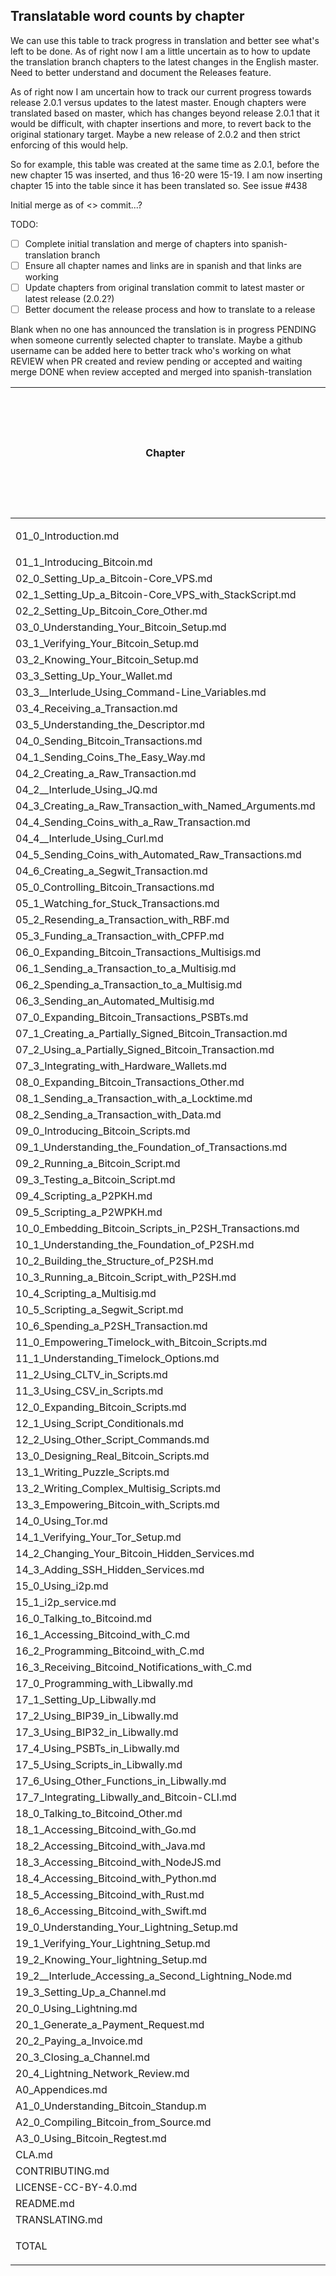 ## Translatable word counts by chapter

We can use this table to track progress in translation and better see what's left to be done. As of right now I am a little uncertain as to how to update the translation branch chapters to the latest changes in the English master. Need to better understand and document the Releases feature.

As of right now I am uncertain how to track our current progress towards release 2.0.1 versus updates to the latest master. Enough chapters were translated based on master, which has changes beyond release 2.0.1 that it would be difficult, with chapter insertions and more, to revert back to the original stationary target. Maybe a new release of 2.0.2 and then strict enforcing of this would help.

So for example, this table was created at the same time as 2.0.1, before the new chapter 15 was inserted, and thus 16-20 were 15-19. I am now inserting chapter 15 into the table since it has been translated so. See issue #438

Initial merge as of <> commit...?

TODO:
- [ ] Complete initial translation and merge of chapters into spanish-translation branch
- [ ] Ensure all chapter names and links are in spanish and that links are working
- [ ] Update chapters from original translation commit to latest master or latest release (2.0.2?)
- [ ] Better document the release process and how to translate to a release

Blank when no one has announced the translation is in progress
PENDING when someone currently selected chapter to translate. Maybe a github username can be added here to better track who's working on what
REVIEW when PR created and review pending or accepted and waiting merge
DONE when review accepted and merged into spanish-translation

Chapter|Word Count|Initial translation complete + merged|Chapter names and links updated to spanish and verified working|Updated to latest master/release?
---|---|---|---|---
01_0_Introduction.md|1144|<ul><li> [x] </li></ul>|<ul><li> [ ] </li></ul>|<ul><li> [ ] </li></ul>
01_1_Introducing_Bitcoin.md|2735|DONE||
02_0_Setting_Up_a_Bitcoin-Core_VPS.md|226|REVIEW||
02_1_Setting_Up_a_Bitcoin-Core_VPS_with_StackScript.md|2746|DONE||
02_2_Setting_Up_Bitcoin_Core_Other.md|254|DONE||
03_0_Understanding_Your_Bitcoin_Setup.md|248|REVIEW||
03_1_Verifying_Your_Bitcoin_Setup.md|773|REVIEW||
03_2_Knowing_Your_Bitcoin_Setup.md|517|REVIEW||
03_3_Setting_Up_Your_Wallet.md|1699|REVIEW||
03_3__Interlude_Using_Command-Line_Variables.md|347|DONE||
03_4_Receiving_a_Transaction.md|1479|REVIEW||
03_5_Understanding_the_Descriptor.md|1349|REVIEW||
04_0_Sending_Bitcoin_Transactions.md|176|REVIEW||
04_1_Sending_Coins_The_Easy_Way.md|1195|REVIEW||
04_2_Creating_a_Raw_Transaction.md|1720|REVIEW||
04_2__Interlude_Using_JQ.md|1956|REVIEW||
04_3_Creating_a_Raw_Transaction_with_Named_Arguments.md|413|REVIEW||
04_4_Sending_Coins_with_a_Raw_Transaction.md|1024|REVIEW||
04_4__Interlude_Using_Curl.md|1643|REVIEW||
04_5_Sending_Coins_with_Automated_Raw_Transactions.md|614|REVIEW||
04_6_Creating_a_Segwit_Transaction.md|1172|REVIEW||
05_0_Controlling_Bitcoin_Transactions.md|149|DONE||
05_1_Watching_for_Stuck_Transactions.md|595|DONE||
05_2_Resending_a_Transaction_with_RBF.md|1372|DONE||
05_3_Funding_a_Transaction_with_CPFP.md|827|DONE||
06_0_Expanding_Bitcoin_Transactions_Multisigs.md|155|Maxi||
06_1_Sending_a_Transaction_to_a_Multisig.md|1764|Maxi||
06_2_Spending_a_Transaction_to_a_Multisig.md|1079|Maxi||
06_3_Sending_an_Automated_Multisig.md|613|Maxi||
07_0_Expanding_Bitcoin_Transactions_PSBTs.md|169|Ian||
07_1_Creating_a_Partially_Signed_Bitcoin_Transaction.md|1470|Ian||
07_2_Using_a_Partially_Signed_Bitcoin_Transaction.md|1393|Ian||
07_3_Integrating_with_Hardware_Wallets.md|2150|Ian||
08_0_Expanding_Bitcoin_Transactions_Other.md|139|REVIEW||
08_1_Sending_a_Transaction_with_a_Locktime.md|1483|DONE||
08_2_Sending_a_Transaction_with_Data.md|580|REVIEW||
09_0_Introducing_Bitcoin_Scripts.md|196|CONFLICT||
09_1_Understanding_the_Foundation_of_Transactions.md|989|REVIEW||
09_2_Running_a_Bitcoin_Script.md|863|REVIEW||
09_3_Testing_a_Bitcoin_Script.md|1000|REVIEW||
09_4_Scripting_a_P2PKH.md|838|REVIEW||
09_5_Scripting_a_P2WPKH.md|845|REVIEW||
10_0_Embedding_Bitcoin_Scripts_in_P2SH_Transactions.md|170|DONE||
10_1_Understanding_the_Foundation_of_P2SH.md|1164|DONE||
10_2_Building_the_Structure_of_P2SH.md|1284|DONE||
10_3_Running_a_Bitcoin_Script_with_P2SH.md|323|DONE||
10_4_Scripting_a_Multisig.md|1016|DONE||
10_5_Scripting_a_Segwit_Script.md|750|DONE||
10_6_Spending_a_P2SH_Transaction.md|384|DONE||
11_0_Empowering_Timelock_with_Bitcoin_Scripts.md|108|DONE||
11_1_Understanding_Timelock_Options.md|557|DONE||
11_2_Using_CLTV_in_Scripts.md|1197|DONE||
11_3_Using_CSV_in_Scripts.md|1470|DONE||
12_0_Expanding_Bitcoin_Scripts.md|99|REVIEW||
12_1_Using_Script_Conditionals.md|1120|REVIEW||
12_2_Using_Other_Script_Commands.md|407|REVIEW||
13_0_Designing_Real_Bitcoin_Scripts.md|116|REVIEW||
13_1_Writing_Puzzle_Scripts.md|998|REVIEW||
13_2_Writing_Complex_Multisig_Scripts.md|996|REVIEW||
13_3_Empowering_Bitcoin_with_Scripts.md|1467|REVIEW||
14_0_Using_Tor.md|116|DONE||
14_1_Verifying_Your_Tor_Setup.md|1568|DONE||
14_2_Changing_Your_Bitcoin_Hidden_Services.md|434|DONE||
14_3_Adding_SSH_Hidden_Services.md|330|REVIEW||
15_0_Using_i2p.md|?|DONE||
15_1_i2p_service.md|?|DONE||
16_0_Talking_to_Bitcoind.md|254|DONE||
16_1_Accessing_Bitcoind_with_C.md|1238|DONE||
16_2_Programming_Bitcoind_with_C.md|1427|DONE||
16_3_Receiving_Bitcoind_Notifications_with_C.md|650|DONE||
17_0_Programming_with_Libwally.md|333|DONE||
17_1_Setting_Up_Libwally.md|559|DONE||
17_2_Using_BIP39_in_Libwally.md|939|DONE||
17_3_Using_BIP32_in_Libwally.md|959|REVIEW||
17_4_Using_PSBTs_in_Libwally.md|989|DONE||
17_5_Using_Scripts_in_Libwally.md|785|DONE||
17_6_Using_Other_Functions_in_Libwally.md|655|DONE||
17_7_Integrating_Libwally_and_Bitcoin-CLI.md|1380|REVIEW||
18_0_Talking_to_Bitcoind_Other.md|286|DONE||
18_1_Accessing_Bitcoind_with_Go.md|547|DONE||
18_2_Accessing_Bitcoind_with_Java.md|821|DONE||
18_3_Accessing_Bitcoind_with_NodeJS.md|393|DONE||
18_4_Accessing_Bitcoind_with_Python.md|1158|DONE||
18_5_Accessing_Bitcoind_with_Rust.md|829|REVIEW||
18_6_Accessing_Bitcoind_with_Swift.md|1503|DONE||
19_0_Understanding_Your_Lightning_Setup.md|192|DONE||
19_1_Verifying_Your_Lightning_Setup.md|1294|DONE||
19_2_Knowing_Your_lightning_Setup.md|399|DONE||
19_2__Interlude_Accessing_a_Second_Lightning_Node.md|886|DONE||
19_3_Setting_Up_a_Channel.md|1173|DONE||
20_0_Using_Lightning.md|146|REVIEW||
20_1_Generate_a_Payment_Request.md|968|REVIEW||
20_2_Paying_a_Invoice.md|604|REVIEW||
20_3_Closing_a_Channel.md|848|REVIEW||
20_4_Lightning_Network_Review.md|626|REVIEW||
A0_Appendices.md|112|REVIEW||
A1_0_Understanding_Bitcoin_Standup.m|420|REVIEW||
A2_0_Compiling_Bitcoin_from_Source.md|412|REVIEW||
A3_0_Using_Bitcoin_Regtest.md|980|REVIEW||
CLA.md|495|||
CONTRIBUTING.md|529|||
LICENSE-CC-BY-4.0.md|2716|||
README.md|1705|DONE||
TRANSLATING.md|686|||
TOTAL|89069|<ul><li> [ ] </li></ul>||
